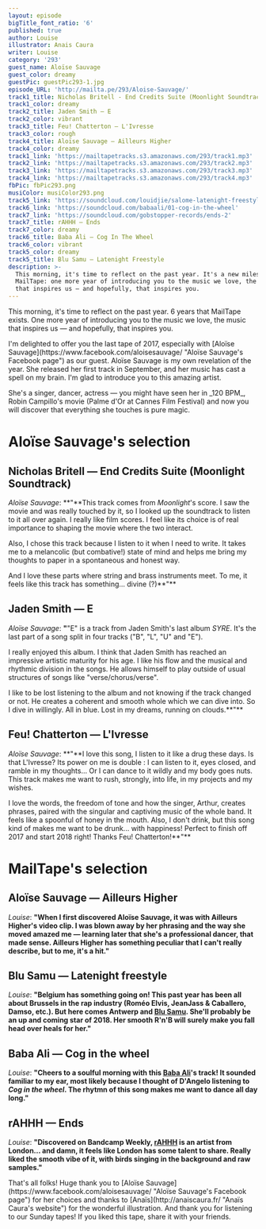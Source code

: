 ```yaml
---
layout: episode
bigTitle_font_ratio: '6'
published: true
author: Louise
illustrator: Anais Caura
writer: Louise
category: '293'
guest_name: Aloïse Sauvage
guest_color: dreamy
guestPic: guestPic293-1.jpg
episode_URL: 'http://mailta.pe/293/Aloise-Sauvage/'
track1_title: Nicholas Britell - End Credits Suite (Moonlight Soundtrack)
track1_color: dreamy
track2_title: Jaden Smith — E
track2_color: vibrant
track3_title: Feu! Chatterton — L'Ivresse
track3_color: rough
track4_title: Aloïse Sauvage — Ailleurs Higher
track4_color: dreamy
track1_link: 'https://mailtapetracks.s3.amazonaws.com/293/track1.mp3'
track2_link: 'https://mailtapetracks.s3.amazonaws.com/293/track2.mp3'
track3_link: 'https://mailtapetracks.s3.amazonaws.com/293/track3.mp3'
track4_link: 'https://mailtapetracks.s3.amazonaws.com/293/track4.mp3'
fbPic: fbPic293.png
musiColor: musiColor293.png
track5_link: 'https://soundcloud.com/louidjie/salome-latenight-freestyle'
track6_link: 'https://soundcloud.com/babaali/01-cog-in-the-wheel'
track7_link: 'https://soundcloud.com/gobstopper-records/ends-2'
track7_title: rAHHH — Ends
track7_color: dreamy
track6_title: Baba Ali — Cog In The Wheel
track6_color: vibrant
track5_color: dreamy
track5_title: Blu Samu — Latenight Freestyle
description: >-
  This morning, it's time to reflect on the past year. It's a new milestone for
  MailTape: one more year of introducing you to the music we love, the music
  that inspires us — and hopefully, that inspires you.
---
```

<p id="introduction">This morning, it's time to reflect on the past year. 6 years that MailTape exists. One more year of introducing you to the music we love, the music that inspires us — and hopefully, that inspires you.</p>
<p>I'm delighted to offer you the last tape of 2017, especially with [Aloïse Sauvage](https://www.facebook.com/aloisesauvage/ "Aloïse Sauvage's Facebook page") as our guest. Aloïse Sauvage is my own revelation of the year. She released her first track in September, and her music has cast a spell on my brain. I'm glad to introduce you to this amazing artist.</p>
<p>She's a singer, dancer, actress — you might have seen her in _120 BPM_, Robin Campillo's movie (Palme d'Or at Cannes Film Festival) and now you will discover that everything she touches is pure magic.</p>

# Aloïse Sauvage's selection


## Nicholas Britell — End Credits Suite (Moonlight Soundtrack)
_Aloïse Sauvage_: **"**This track comes from _Moonlight_'s score. I saw the movie and was really touched by it, so I looked up the soundtrack to listen to it all over again. I really like film scores. I feel like its choice is of real importance to shaping the movie where the two interact.
<p>Also, I chose this track because I listen to it when I need to write. It takes me to a melancolic (but combative!) state of mind and helps me bring my thoughts to paper in a spontaneous and honest way.</p>
<p>And I love these parts where string and brass instruments meet. To me, it feels like this track has something... divine (?)**"**</p>

## Jaden Smith — E
_Aloïse Sauvage_: **"**"E" is a track from Jaden Smith's last album _SYRE_. It's the last part of a song split in four tracks ("B", "L", "U" and "E").
<p>I really enjoyed this album. I think that Jaden Smith has reached an impressive artistic maturity for his age. I like his flow and the musical and rhythmic division in the songs. He allows himself to play outside of usual structures of songs like "verse/chorus/verse".</p>
<p>I like to be lost listening to the album and not knowing if the track changed or not. He creates a coherent and smooth whole which we can dive into. So I dive in willingly. All in blue. Lost in my dreams, running on clouds.**"**</p>

## Feu! Chatterton — L'Ivresse
_Aloïse Sauvage_: **"**I love this song, I listen to it like a drug these days. Is that L'Ivresse? Its power on me is double : I can listen to it, eyes closed, and ramble in my thoughts... Or I can dance to it wildly and my body goes nuts. This track makes me want to rush, strongly, into life, in my projects and my wishes.
<p>I love the words, the freedom of tone and how the singer, Arthur, creates phrases, paired with the singular and captiving music of the whole band. It feels like a spoonful of honey in the mouth. Also, I don't drink, but this song kind of makes me want to be drunk... with happiness! Perfect to finish off 2017 and start 2018 right! Thanks Feu! Chatterton!**"**</p>


# MailTape's selection

## Aloïse Sauvage — Ailleurs Higher
_Louise_: **"**When I first discovered Aloïse Sauvage, it was with Ailleurs Higher's video clip. I was blown away by her phrasing and the way she moved amazed me — learning later that she's a professional dancer, that made sense. Ailleurs Higher has something peculiar that I can't really describe, but to me, it's a hit.**"**

## Blu Samu — Latenight freestyle
_Louise_: **"**Belgium has something going on! This past year has been all about Brussels in the rap industry (Roméo Elvis, JeanJass & Caballero, Damso, etc.). But here comes Antwerp and [Blu Samu](https://www.facebook.com/BluSamu/ "Blu Samu's Facebook page"). She'll probably be an up and coming star of 2018. Her smooth R'n'B will surely make you fall head over heals for her.**"**

## Baba Ali — Cog in the wheel
_Louise_: **"**Cheers to a soulful morning with this [Baba Ali](https://www.facebook.com/iambabaali/ "Baba Ali's Facebook page")'s track! It sounded familiar to my ear, most likely because I thought of D'Angelo listening to _Cog in the wheel_. The rhytmn of this song makes me want to dance all day long.**"**

## rAHHH — Ends
_Louise_: **"**Discovered on Bandcamp Weekly, [rAHHH](https://www.facebook.com/rAHHHHHHHHHHHHH/ "rAHHH's Facebook page") is an artist from London... and damn, it feels like London has some talent to share. Really liked the smooth vibe of it, with birds singing in the background and raw samples.**"**

<p id="outroduction">That's all folks! Huge thank you to [Aloïse Sauvage](https://www.facebook.com/aloisesauvage/ "Aloïse Sauvage's Facebook page") for her choices and thanks to [Anaïs](http://anaiscaura.fr/ "Anaïs Caura's website") for the wonderful illustration. And thank you for listening to our Sunday tapes! If you liked this tape, share it with your friends.</p>
